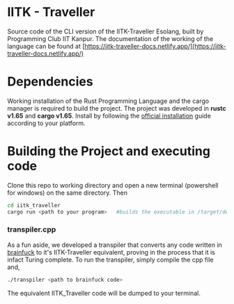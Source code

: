 # IITK - Traveller
Source code of the CLI version of the IITK-Traveller Esolang, built by Programming Club IIT Kanpur. The documentation of the working of the language can be found at [https://iitk-traveller-docs.netlify.app/](https://iitk-traveller-docs.netlify.app/)

# Dependencies
Working installation of the Rust Programming Language and the cargo manager is required to build the project. The project was developed in **rustc v1.65** and **cargo v1.65**. Install by following the [official installation](https://doc.rust-lang.org/cargo/getting-started/installation.html#:~:text=On%20Windows%2C%20download%20and%20run,channels%20for%20Rust%20and%20Cargo.) guide according to your platform.

# Building the Project and executing code
Clone this repo to working directory and open a new terminal (powershell for windows) on the same directory. Then
```bash
cd iitk_traveller
cargo run <path to your program>   #builds the executable in /target/debug and runs the program at path given
```

### transpiler.cpp
As a fun aside, we developed a transpiler that converts any code written in [brainfuck](https://esolangs.org/wiki/Brainfuck) to it's IITK-Traveller equivalent, proving in the process that it is infact Turing complete. To run the transpiler, simply compile the cpp file and,
```bash
./transpiler <path to brainfuck code>
```
The equivalent IITK_Traveller code will be dumped to your terminal.